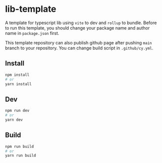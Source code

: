 # lib-template

A template for typescript lib using `vite` to dev and `rollup` to bundle. Before to run this template, you should change your package name and author name in `package.json` first.

This template repository can also publish github page after pushing `main` branch  to your repository. You can change build script in `.github/cy.yml`. 

## Install

```bash
npm install 
# or
yarn install
```

## Dev

```bash
npm run dev
# or
yarn dev
```

## Build

```bash
npm run build
# or
yarn run build
```